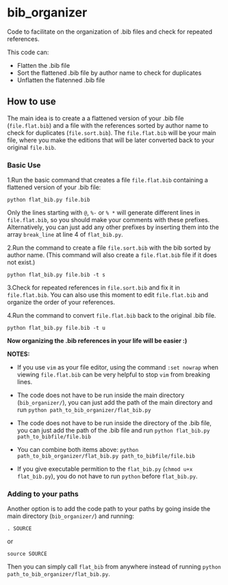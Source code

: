 # bib_organizer

Code to facilitate on the organization of .bib files and check for repeated references.

This code can:

 * Flatten the .bib file
 * Sort the flattened .bib file by author name to check for duplicates
 * Unflatten the flatenned .bib file

## How to use

The main idea is to create a a flattened version of your .bib file (`file.flat.bib`) and a file with the references sorted by author name to check for duplicates (`file.sort.bib`).
The `file.flat.bib` will be your main file,
where you make the editions that will be later converted back to your original `file.bib`.

### Basic Use

1.Run the basic command that creates a file `file.flat.bib` containing a flattened version of your .bib file:


    python flat_bib.py file.bib


Only the lines starting with `@`, `%-` or `% *` will generate different lines in `file.flat.bib`,
so you should make your comments with these prefixes.
Alternatively,
you can just add any other prefixes by inserting them into the array `break_line` at line 4 of `flat_bib.py`. 

2.Run the command to create a file `file.sort.bib` with the bib sorted by author name.
(This command will also create a `file.flat.bib` file if it does not exist.)

    python flat_bib.py file.bib -t s

3.Check for repeated references in `file.sort.bib` and fix it in `file.flat.bib`.
You can also use this moment to edit `file.flat.bib` and organize the order of your references.

4.Run the command to convert `file.flat.bib` back to the original .bib file.

    python flat_bib.py file.bib -t u

**Now organizing the .bib references in your life will be easier :)**

**NOTES:** 

* If you use `vim` as your file editor,
using the command `:set nowrap` when viewing `file.flat.bib` 
can be very helpful to stop `vim` from breaking lines.

* The code does not have to be run inside the main directory (`bib_organizer/`),
you can just add the path of the main directory and run `python path_to_bib_organizer/flat_bib.py`

* The code does not have to be run inside the directory of the .bib file,
you can just add the path of the .bib file and run `python flat_bib.py path_to_bibfile/file.bib`

* You can combine both items above: `python path_to_bib_organizer/flat_bib.py path_to_bibfile/file.bib`

* If you give executable permition to the `flat_bib.py` (`chmod u+x flat_bib.py`),
you do not have to run `python` before `flat_bib.py`.

### Adding to your paths

Another option is to add the code path to your paths by going inside the main directory (`bib_organizer/`)
and running:

    . SOURCE

or

    source SOURCE

Then you can simply call `flat_bib` from anywhere instead of running `python path_to_bib_organizer/flat_bib.py`.
